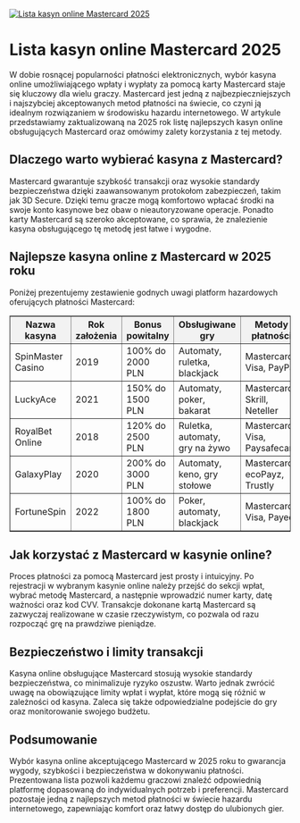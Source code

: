 [![Lista kasyn online Mastercard 2025](https://123-caf.pages.dev/gitsignup.png)](https://vrmoo.ru/Bt82HjjY)

<h1>Lista kasyn online Mastercard 2025</h1> <p>W dobie rosnącej popularności płatności elektronicznych, wybór kasyna online umożliwiającego wpłaty i wypłaty za pomocą karty Mastercard staje się kluczowy dla wielu graczy. Mastercard jest jedną z najbezpieczniejszych i najszybciej akceptowanych metod płatności na świecie, co czyni ją idealnym rozwiązaniem w środowisku hazardu internetowego. W artykule przedstawiamy zaktualizowaną na 2025 rok listę najlepszych kasyn online obsługujących Mastercard oraz omówimy zalety korzystania z tej metody.</p>  <h2>Dlaczego warto wybierać kasyna z Mastercard?</h2> <p>Mastercard gwarantuje szybkość transakcji oraz wysokie standardy bezpieczeństwa dzięki zaawansowanym protokołom zabezpieczeń, takim jak 3D Secure. Dzięki temu gracze mogą komfortowo wpłacać środki na swoje konto kasynowe bez obaw o nieautoryzowane operacje. Ponadto karty Mastercard są szeroko akceptowane, co sprawia, że znalezienie kasyna obsługującego tę metodę jest łatwe i wygodne.</p>  <h2>Najlepsze kasyna online z Mastercard w 2025 roku</h2> <p>Poniżej prezentujemy zestawienie godnych uwagi platform hazardowych oferujących płatności Mastercard:</p>  <table border="1" cellpadding="10" cellspacing="0" style="border-collapse: collapse; width: 100%;">   <thead>     <tr style="background-color: #f2f2f2;">       <th>Nazwa kasyna</th>       <th>Rok założenia</th>       <th>Bonus powitalny</th>       <th>Obsługiwane gry</th>       <th>Metody płatności</th>     </tr>   </thead>   <tbody>     <tr>       <td>SpinMaster Casino</td>       <td>2019</td>       <td>100% do 2000 PLN</td>       <td>Automaty, ruletka, blackjack</td>       <td>Mastercard, Visa, PayPal</td>     </tr>     <tr>       <td>LuckyAce</td>       <td>2021</td>       <td>150% do 1500 PLN</td>       <td>Automaty, poker, bakarat</td>       <td>Mastercard, Skrill, Neteller</td>     </tr>     <tr>       <td>RoyalBet Online</td>       <td>2018</td>       <td>120% do 2500 PLN</td>       <td>Ruletka, automaty, gry na żywo</td>       <td>Mastercard, Visa, Paysafecard</td>     </tr>     <tr>       <td>GalaxyPlay</td>       <td>2020</td>       <td>200% do 3000 PLN</td>       <td>Automaty, keno, gry stołowe</td>       <td>Mastercard, ecoPayz, Trustly</td>     </tr>     <tr>       <td>FortuneSpin</td>       <td>2022</td>       <td>100% do 1800 PLN</td>       <td>Poker, automaty, blackjack</td>       <td>Mastercard, Visa, Payeer</td>     </tr>   </tbody> </table>  <h2>Jak korzystać z Mastercard w kasynie online?</h2> <p>Proces płatności za pomocą Mastercard jest prosty i intuicyjny. Po rejestracji w wybranym kasynie online należy przejść do sekcji wpłat, wybrać metodę Mastercard, a następnie wprowadzić numer karty, datę ważności oraz kod CVV. Transakcje dokonane kartą Mastercard są zazwyczaj realizowane w czasie rzeczywistym, co pozwala od razu rozpocząć grę na prawdziwe pieniądze.</p>  <h2>Bezpieczeństwo i limity transakcji</h2> <p>Kasyna online obsługujące Mastercard stosują wysokie standardy bezpieczeństwa, co minimalizuje ryzyko oszustw. Warto jednak zwrócić uwagę na obowiązujące limity wpłat i wypłat, które mogą się różnić w zależności od kasyna. Zaleca się także odpowiedzialne podejście do gry oraz monitorowanie swojego budżetu.</p>  <h2>Podsumowanie</h2> <p>Wybór kasyna online akceptującego Mastercard w 2025 roku to gwarancja wygody, szybkości i bezpieczeństwa w dokonywaniu płatności. Prezentowana lista pozwoli każdemu graczowi znaleźć odpowiednią platformę dopasowaną do indywidualnych potrzeb i preferencji. Mastercard pozostaje jedną z najlepszych metod płatności w świecie hazardu internetowego, zapewniając komfort oraz łatwy dostęp do ulubionych gier.</p>